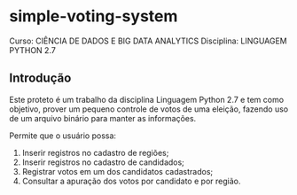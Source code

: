 # simple-voting-system

Curso: CIÊNCIA DE DADOS E BIG DATA ANALYTICS
Disciplina: LINGUAGEM PYTHON 2.7


## Introdução

Este proteto é um trabalho da disciplina Linguagem Python 2.7 e tem como objetivo, prover um pequeno controle de votos de uma eleição, fazendo uso de um arquivo binário para manter as informações. 

Permite que o usuário possa:
1. Inserir registros no cadastro de regiões;
2. Inserir registros no cadastro de candidados;
3. Registrar votos em um dos candidatos cadastrados;
4. Consultar a apuração dos votos por candidato e por região.

